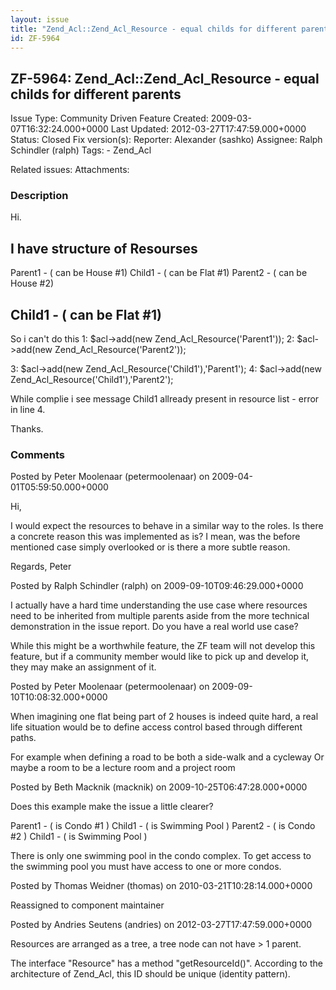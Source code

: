 ```yaml
---
layout: issue
title: "Zend_Acl::Zend_Acl_Resource - equal childs for different parents"
id: ZF-5964
---
```


ZF-5964: Zend\_Acl::Zend\_Acl\_Resource - equal childs for different parents
----------------------------------------------------------------------------

 Issue Type: Community Driven Feature Created: 2009-03-07T16:32:24.000+0000 Last Updated: 2012-03-27T17:47:59.000+0000 Status: Closed Fix version(s): 
 Reporter:  Alexander (sashko)  Assignee:  Ralph Schindler (ralph)  Tags: - Zend\_Acl
 
 Related issues: 
 Attachments: 
### Description

Hi.

I have structure of Resourses
-----------------------------

Parent1 - ( can be House #1) Child1 - ( can be Flat #1) Parent2 - ( can be House #2)

 Child1 - ( can be Flat #1)
---------------------------

So i can't do this 1: $acl->add(new Zend\_Acl\_Resource('Parent1')); 2: $acl->add(new Zend\_Acl\_Resource('Parent2'));

3: $acl->add(new Zend\_Acl\_Resource('Child1'),'Parent1'); 4: $acl->add(new Zend\_Acl\_Resource('Child1'),'Parent2');

While complie i see message Child1 allready present in resource list - error in line 4.

Thanks.

 

 

### Comments

Posted by Peter Moolenaar (petermoolenaar) on 2009-04-01T05:59:50.000+0000

Hi,

I would expect the resources to behave in a similar way to the roles. Is there a concrete reason this was implemented as is? I mean, was the before mentioned case simply overlooked or is there a more subtle reason.

Regards, Peter

 

 

Posted by Ralph Schindler (ralph) on 2009-09-10T09:46:29.000+0000

I actually have a hard time understanding the use case where resources need to be inherited from multiple parents aside from the more technical demonstration in the issue report. Do you have a real world use case?

While this might be a worthwhile feature, the ZF team will not develop this feature, but if a community member would like to pick up and develop it, they may make an assignment of it.

 

 

Posted by Peter Moolenaar (petermoolenaar) on 2009-09-10T10:08:32.000+0000

When imagining one flat being part of 2 houses is indeed quite hard, a real life situation would be to define access control based through different paths.

For example when defining a road to be both a side-walk and a cycleway Or maybe a room to be a lecture room and a project room

 

 

Posted by Beth Macknik (macknik) on 2009-10-25T06:47:28.000+0000

Does this example make the issue a little clearer?

Parent1 - ( is Condo #1 ) Child1 - ( is Swimming Pool ) Parent2 - ( is Condo #2 ) Child1 - ( is Swimming Pool )

There is only one swimming pool in the condo complex. To get access to the swimming pool you must have access to one or more condos.

 

 

Posted by Thomas Weidner (thomas) on 2010-03-21T10:28:14.000+0000

Reassigned to component maintainer

 

 

Posted by Andries Seutens (andries) on 2012-03-27T17:47:59.000+0000

Resources are arranged as a tree, a tree node can not have > 1 parent.

The interface "Resource" has a method "getResourceId()". According to the architecture of Zend\_Acl, this ID should be unique (identity pattern).

 

 